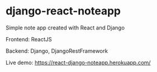 # django-react-noteapp
Simple note app created with React and Django

Frontend: ReactJS

Backend: Django, DjangoRestFramework

Live demo: https://react-django-noteapp.herokuapp.com/
